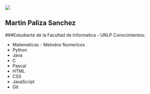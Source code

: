 ![](https://encrypted-tbn0.gstatic.com/images?q=tbn%3AANd9GcScuvMl8ZBWHEYRa-IRDpCxqXlelzhKoConlA&usqp=CAU)
## Martin Paliza Sanchez
###Estudiante de la Facultad de Informatica - UNLP
Conocimientos: 
   - Matematicas - Metodos Numericos
   - Python
   - Java
   - C
   - Pascal
   - HTML
   - CSS
   - JavaScript
   - Git

